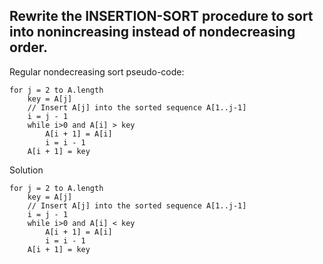 ## Rewrite the INSERTION-SORT procedure to sort into nonincreasing instead of nondecreasing order.


Regular nondecreasing sort pseudo-code:
```
for j = 2 to A.length 
    key = A[j] 
    // Insert A[j] into the sorted sequence A[1..j-1]
    i = j - 1 
    while i>0 and A[i] > key 
        A[i + 1] = A[i]
        i = i - 1 
    A[i + 1] = key
```

Solution
```
for j = 2 to A.length 
    key = A[j] 
    // Insert A[j] into the sorted sequence A[1..j-1]
    i = j - 1 
    while i>0 and A[i] < key 
        A[i + 1] = A[i]
        i = i - 1 
    A[i + 1] = key
```